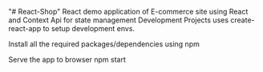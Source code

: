 "# React-Shop" 
React demo application of E-commerce site using React and Context Api for state management
Development
Projects uses create-react-app to setup development envs.

Install all the required packages/dependencies using npm

Serve the app to browser
npm start

